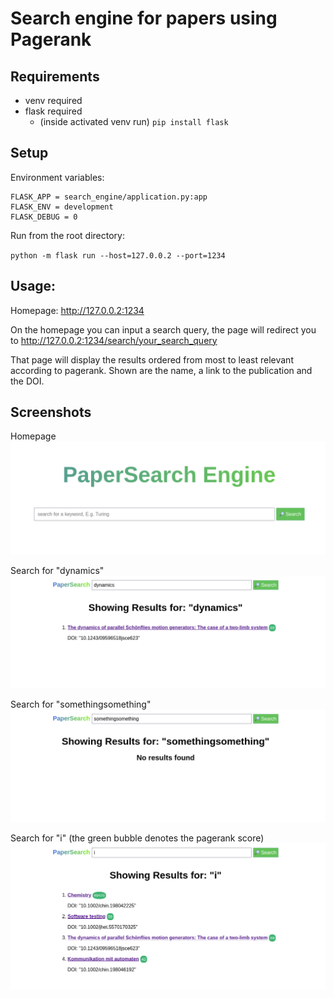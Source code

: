 # Search engine for papers using Pagerank

## Requirements
- venv required
- flask required
  - (inside activated venv run) `pip install flask`

## Setup
Environment variables:
```
FLASK_APP = search_engine/application.py:app
FLASK_ENV = development
FLASK_DEBUG = 0
```
Run from the root directory:

`python -m flask run --host=127.0.0.2 --port=1234 `


## Usage:
Homepage: http://127.0.0.2:1234

On the homepage you can input a search query, the page will redirect you to http://127.0.0.2:1234/search/your_search_query

That page will display the results ordered from most to least relevant according to pagerank. Shown are the name, a link
to the publication and the DOI.

## Screenshots
Homepage
![homepage](images/homepage.png)


Search for "dynamics"
![dynamicssearch](images/dynamics_search.png)


Search for "somethingsomething"
![somethingsomething](images/somethingsomething_search.png)


Search for "i" (the green bubble denotes the pagerank score)
![i_search](images/i_search.png)
